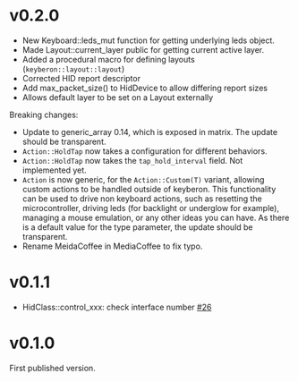 # v0.2.0

* New Keyboard::leds_mut function for getting underlying leds object.
* Made Layout::current_layer public for getting current active layer.
* Added a procedural macro for defining layouts (`keyberon::layout::layout`)
* Corrected HID report descriptor
* Add max_packet_size() to HidDevice to allow differing report sizes
* Allows default layer to be set on a Layout externally

Breaking changes:
* Update to generic_array 0.14, which is exposed in matrix. The update
  should be transparent.
* `Action::HoldTap` now takes a configuration for different behaviors.
* `Action::HoldTap` now takes the `tap_hold_interval` field. Not
  implemented yet.
* `Action` is now generic, for the `Action::Custom(T)` variant,
  allowing custom actions to be handled outside of keyberon. This
  functionality can be used to drive non keyboard actions, such as resetting
  the microcontroller, driving leds (for backlight or underglow for
  example), managing a mouse emulation, or any other ideas you can
  have. As there is a default value for the type parameter, the update
  should be transparent.
* Rename MeidaCoffee in MediaCoffee to fix typo.

# v0.1.1

*  HidClass::control_xxx: check interface number [#26](https://github.com/TeXitoi/keyberon/pull/26)

# v0.1.0

First published version.
